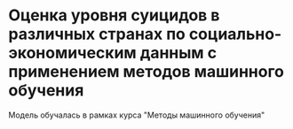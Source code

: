 # Оценка уровня суицидов в различных странах по социально-экономическим данным с применением методов машинного обучения
Модель обучалась в рамках курса "Методы машинного обучения"
